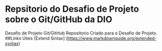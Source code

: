 #  Repsitorio do  Desafio de Projeto sobre o Git/GitHub da DIO
Desafio de Projeto Git/GitHub
Repositorio Criado para o Desafio de Projeto.
##Links Uteis
[Extend Sintax] (https://www.markdownguide.org/extended-syntax)

